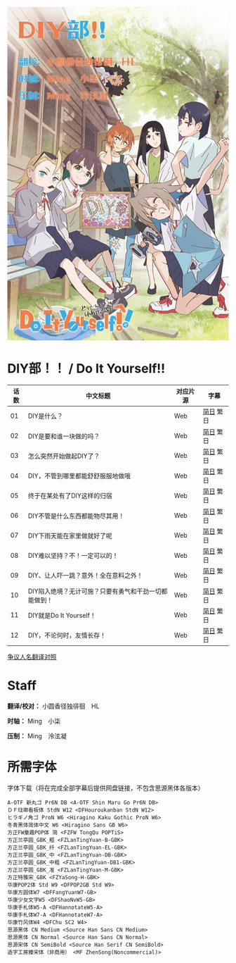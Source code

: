 ![海报](Poster.jpg)

# DIY部！！ / Do It Yourself!!
| 话数 | 中文标题 | 对应片源 | 字幕 |
| ---- | ---- | ---- | ---- |
| 01 | DIY是什么？ | Web | [简日](https://raw.githubusercontent.com/MingYSub/SubArchive/main/Archive/Do%20It%20Yourself%21%21/%5BMingY%5D%20Do%20It%20Yourself%21%21%20%5B01%5D.CHS_JPN.ass) 繁日 |
| 02 | DIY是要和谁一块做的吗？ | Web | [简日](https://raw.githubusercontent.com/MingYSub/SubArchive/main/Archive/Do%20It%20Yourself%21%21/%5BMingY%5D%20Do%20It%20Yourself%21%21%20%5B02%5D.CHS_JPN.ass) 繁日 |
| 03 | 怎么突然开始做起DIY了？ | Web | [简日](https://raw.githubusercontent.com/MingYSub/SubArchive/main/Archive/Do%20It%20Yourself%21%21/%5BMingY%5D%20Do%20It%20Yourself%21%21%20%5B03%5D.CHS_JPN.ass) 繁日 |
| 04 | DIY，不管到哪里都能舒舒服服地做哦 | Web | [简日](https://raw.githubusercontent.com/MingYSub/SubArchive/main/Archive/Do%20It%20Yourself%21%21/%5BMingY%5D%20Do%20It%20Yourself%21%21%20%5B04%5D.CHS_JPN.ass) 繁日 |
| 05 | 终于在某处有了DIY这样的归宿 | Web | [简日](https://raw.githubusercontent.com/MingYSub/SubArchive/main/Archive/Do%20It%20Yourself%21%21/%5BMingY%5D%20Do%20It%20Yourself%21%21%20%5B05%5D.CHS_JPN.ass) 繁日 |
| 06 | DIY不管是什么东西都能物尽其用！ | Web | [简日](https://raw.githubusercontent.com/MingYSub/SubArchive/main/Archive/Do%20It%20Yourself%21%21/%5BMingY%5D%20Do%20It%20Yourself%21%21%20%5B06%5D.CHS_JPN.ass) 繁日 |
| 07 | DIY下雨天能在家里做就好了呢 | Web | [简日](https://raw.githubusercontent.com/MingYSub/SubArchive/main/Archive/Do%20It%20Yourself%21%21/%5BMingY%5D%20Do%20It%20Yourself%21%21%20%5B07%5D.CHS_JPN.ass) 繁日 |
| 08 | DIY难以坚持？不！一定可以的！ | Web | [简日](https://raw.githubusercontent.com/MingYSub/SubArchive/main/Archive/Do%20It%20Yourself%21%21/%5BMingY%5D%20Do%20It%20Yourself%21%21%20%5B08%5D.CHS_JPN.ass) 繁日 |
| 09 | DIY、让人吓一跳？意外！全在意料之外！ | Web | [简日](https://raw.githubusercontent.com/MingYSub/SubArchive/main/Archive/Do%20It%20Yourself%21%21/%5BMingY%5D%20Do%20It%20Yourself%21%21%20%5B09%5D.CHS_JPN.ass) 繁日 |
| 10 | DIY陷入绝境？无计可施？只要有勇气和干劲一切都能做到！ | Web | [简日](https://raw.githubusercontent.com/MingYSub/SubArchive/main/Archive/Do%20It%20Yourself%21%21/%5BMingY%5D%20Do%20It%20Yourself%21%21%20%5B10%5D.CHS_JPN.ass) 繁日 |
| 11 | DIY就是Do It Yourself！ | Web | [简日](https://raw.githubusercontent.com/MingYSub/SubArchive/main/Archive/Do%20It%20Yourself%21%21/%5BMingY%5D%20Do%20It%20Yourself%21%21%20%5B11%5D.CHS_JPN.ass) 繁日 |
| 12 | DIY，不论何时，友情长存！ | Web | [简日](https://raw.githubusercontent.com/MingYSub/SubArchive/main/Archive/Do%20It%20Yourself%21%21/%5BMingY%5D%20Do%20It%20Yourself%21%21%20%5B12%5D.CHS_JPN.ass) 繁日 |

[争议人名翻译对照](争议人名翻译对照.md)

# Staff
**翻译/校对：** 小圆香径独徘徊　HL

**时轴：** Ming　小柒

**压制：** Ming　泠泫凝

# 所需字体
字体下载（将在完成全部字幕后提供网盘链接，不包含思源黑体各版本）
```
A-OTF 新丸ゴ Pr6N DB <A-OTF Shin Maru Go Pr6N DB>
ＤＦ琺瑯看板体 StdN W12 <DFHouroukanban StdN W12>
ヒラギノ角ゴ ProN W6 <Hiragino Kaku Gothic ProN W6>
冬青黑体简体中文 W6 <Hiragino Sans GB W6>
方正FW童趣POP体 简 <FZFW TongQu POPTiS>
方正兰亭圆_GBK_粗 <FZLanTingYuan-B-GBK>
方正兰亭圆_GBK_纤 <FZLanTingYuan-EL-GBK>
方正兰亭圆_GBK_中 <FZLanTingYuan-DB-GBK>
方正兰亭圆_GBK_中粗 <FZLanTingYuan-DB1-GBK>
方正兰亭圆_GBK_准 <FZLanTingYuan-M-GBK>
方正特雅宋_GBK <FZYaSong-H-GBK>
华康POP2体 Std W9 <DFPOP2GB Std W9>
华康方圆体W7 <DFFangYuanW7-GB>
华康少女文字W5 <DFShaoNvW5-GB>
华康手札体W5-A <DFHannotateW5-A>
华康手札体W7-A <DFHannotateW7-A>
华康竹风体W4 <DFChu SC2 W4>
思源黑体 CN Medium <Source Han Sans CN Medium>
思源黑体 CN Normal <Source Han Sans CN Normal>
思源宋体 CN SemiBold <Source Han Serif CN SemiBold>
造字工房臻宋体（非商用） <MF ZhenSong(Noncommercial)>
```
